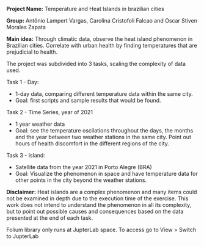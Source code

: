 **Project Name:** Temperature and Heat Islands in brazilian cities

**Group:**  Antônio Lampert Vargas, Carolina Cristofoli Falcao and Oscar Stiven Morales Zapata

**Main idea:** Through climatic data, observe the heat island phenomenon in Brazilian cities. Correlate with urban health by finding temperatures that are prejudicial to health.

The project was subdivided into 3 tasks, scaling the complexity of data used.

Task 1 - Day:
- 1-day data, comparing different temperature data within the same city.
- Goal: first scripts and sample results that would be found.

Task 2 - Time Series, year of 2021
- 1 year weather data
- Goal: see the temperature oscilations throughout the days, the months and the year between two weather stations in the same city. Point out hours of health discomfort in the different regions of the city.

Task 3 - Island: 
- Satellite data from the year 2021 in Porto Alegre (BRA)
- Goal: Visualize the phenomenon in space and have temperature data for other points in the city beyond the weather stations.

**Disclaimer:**
Heat islands are a complex phenomenon and many items could not be examined in depth due to the execution time of the exercise. This work does not intend to understand the phenomenon in all its complexity, but to point out possible causes and consequences based on the data presented at the end of each task.

Folium library only runs at JupterLab space. To access go to View > Switch to JupterLab